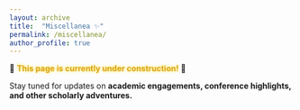 ```yaml
---
layout: archive
title:  "Miscellanea ✨"
permalink: /miscellanea/
author_profile: true
---
```


<style>
@keyframes sparkle {
  0% { opacity: 1; text-shadow: 0 0 5px #FFD700; }
  50% { opacity: 0.6; text-shadow: 0 0 10px #FFD700, 0 0 20px #FFA500; }
  100% { opacity: 1; text-shadow: 0 0 5px #FFD700; }
}

.sparkle-text {
  font-weight: bold;
  animation: sparkle 1.5s infinite alternate;
  color: #DAA520; /* Gold color */
}
</style>

🚧 <span class="sparkle-text">This page is currently under construction!</span> 🚧  

Stay tuned for updates on **academic engagements, conference highlights, and other scholarly adventures.**  
